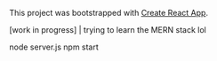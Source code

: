 This project was bootstrapped with [Create React App](https://github.com/facebook/create-react-app).

[work in progress] | trying to learn the MERN stack lol


node server.js
npm start
